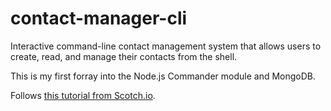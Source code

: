 # contact-manager-cli
Interactive command-line contact management system that allows users to create, read, and manage their contacts from the shell.

This is my first forray into the Node.js Commander module and MongoDB. 

Follows [this tutorial from Scotch.io](https://scotch.io/tutorials/build-an-interactive-command-line-application-with-nodejs#steps-to-building-an-interactive-command-line-application-with-nodejs).
